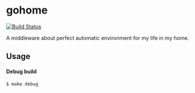 # gohome

[![Build Status](https://travis-ci.com/YutoMizutani/gohome.svg?branch=master)](https://travis-ci.com/YutoMizutani/gohome)

A middleware about perfect automatic environment for my life in my home.

## Usage

#### Debug build

```sh
$ make debug
```

